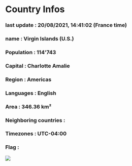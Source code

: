 # Country  Infos
### last update : 20/08/2021, 14:41:02 (France time)

### name : Virgin Islands (U.S.)
### Population : 114'743
### Capital : Charlotte Amalie
### Region : Americas
### Languages : English
### Area : 346.36 km²
### Neighboring countries : 
### Timezones : UTC-04:00

### Flag :
![](https://restcountries.eu/data/vir.svg)